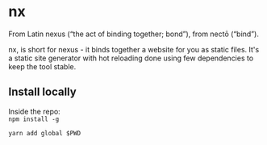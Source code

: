 # nx

From Latin nexus (“the act of binding together; bond”), from nectō (“bind”). 

nx, is short for nexus - it binds together a website for you as static files. It's a static site generator with hot reloading done using few dependencies to keep the tool stable.

## Install locally

Inside the repo:  
`npm install -g`

`yarn add global $PWD`

